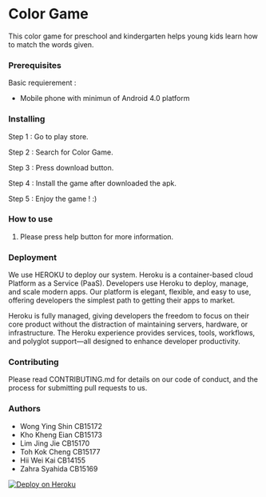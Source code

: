 # Color Game

This color game for preschool and kindergarten helps young kids learn how to match the words given.

### Prerequisites
Basic requierement :
* Mobile phone with minimun of Android 4.0 platform


### Installing

 Step 1 : Go to play store.
 
 Step 2 : Search for Color Game.
 
 Step 3 : Press download button.
 
 Step 4 : Install the game after downloaded the apk.
 
 Step 5 : Enjoy the game ! :)

### How to use
1. Please press help button for more information.

### Deployment
We use HEROKU to deploy our system. Heroku is a container-based cloud Platform as a Service (PaaS). Developers use Heroku to deploy, manage, and scale modern apps. Our platform is elegant, flexible, and easy to use, offering developers the simplest path to getting their apps to market.

Heroku is fully managed, giving developers the freedom to focus on their core product without the distraction of maintaining servers, hardware, or infrastructure. The Heroku experience provides services, tools, workflows, and polyglot support—all designed to enhance developer productivity.

### Contributing
Please read CONTRIBUTING.md for details on our code of conduct, and the process for submitting pull requests to us.

### Authors
* Wong Ying Shin	CB15172
* Kho Kheng Eian	CB15173
* Lim Jing Jie		CB15170
* Toh Kok Cheng		CB15177
* Hii Wei Kai		CB14155
* Zahra Syahida  CB15169



[![Deploy on Heroku](https://www.herokucdn.com/deploy/button.png)](https://heroku.com/deploy)

